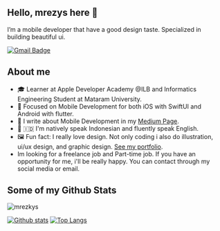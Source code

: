 ## Hello, mrezys here 👋
I’m a mobile developer that have a good design taste. Specialized in building beautiful ui.


[![Gmail Badge](https://img.shields.io/badge/-mrezkysulihin@gmail.com-c14438?style=flat&logo=Gmail&logoColor=white&link=mailto:mrezkysulihin@gmail.com)](mailto:mrezkysulihin@gmail.com) 

## About me
- 🎓 Learner at Apple Developer Academy @ILB and Informatics Engineering Student at Mataram University.
- 📱 Focused on Mobile Development for both iOS with SwiftUI and Android with flutter.
- 📖 I write about Mobile Development in my [Medium Page](https://mrezkys.medium.com).
- 🏴󠁧󠁢󠁥󠁮󠁧󠁿 🇮🇩 I'm natively speak Indonesian and fluently speak English.
- 🖼️ Fun fact: I really love design. Not only coding i also do illustration, ui/ux design, and graphic design. [See my portfolio](https://dribbble.com/mrezkys).
- Im looking for a freelance job and Part-time job. If you have an opportunity for me, i'll be really happy. You can contact through my social media or email.


## Some of my Github Stats
<p align=left> <img src=https://komarev.com/ghpvc/?username=mrezkys alt=mrezkys /> </p>

[![Github stats](https://github-readme-stats.vercel.app/api?username=mrezkys&show_icons=true&include_all_commits=true)](https://github.com/mrezkys/github-readme-stats)
[![Top Langs](https://github-readme-stats.vercel.app/api/top-langs/?username=mrezkys&layout=compact)](https://github.com/mrezkys/github-readme-stats)


